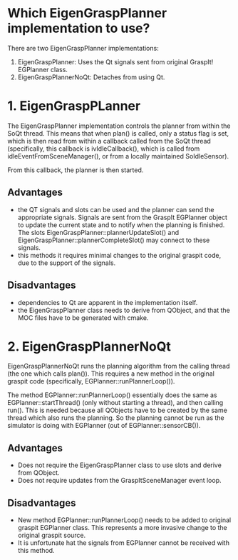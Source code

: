 # Which EigenGraspPlanner implementation to use?

There are two EigenGraspPlanner implementations:

1. EigenGraspPlanner: Uses the Qt signals sent from original GraspIt! EGPlanner class.
2. EigenGraspPlannerNoQt: Detaches from using Qt.


# 1. EigenGraspPLanner

The EigenGraspPlanner implementation controls the planner from within 
the SoQt thread.
This means that when plan() is called, only a status flag is set,
which is then read from within a callback called
from the SoQt thread (specifically, this callback is ivIdleCallback(),
which is called from idleEventFromSceneManager(),
or from a locally maintained SoIdleSensor).

From this callback, the planner is then started. 

## Advantages

- the QT signals and slots can be used and the planner can send the appropriate signals.
    Signals are sent from the GraspIt EGPlanner object to update the current state and to
    notify when the planning is finished. The slots EigenGraspPlanner::plannerUpdateSlot()
    and EigenGraspPlanner::plannerCompleteSlot() may connect to these signals.
- this methods it requires minimal changes to the original graspit code, due to the support
    of the signals. 

## Disadvantages

- dependencies to Qt are apparent in the implementation itself.
- the EigenGraspPlanner class needs to derive from QObject, and that the MOC files have to be generated with cmake.


# 2. EigenGraspPlannerNoQt

EigenGraspPlannerNoQt runs the planning algorithm from the calling
thread (the one which calls plan()). 
This requires a new method in the original graspit code (specifically, EGPlanner::runPlannerLoop()).

The method EGPlanner::runPlannerLoop() essentially does the same as EGPlanner::startThread() 
(only without starting a thread), and then calling run(). 
This is needed because all QObjects have to be created by
the same thread which also runs the planning. So the planning cannot be run as the
simulator is doing with EGPlanner (out of EGPlanner::sensorCB()).

## Advantages

- Does not require the EigenGraspPlanner class to use slots and derive from QObject. 
- Does not require updates from the GraspItSceneManager event loop.

## Disadvantages

- New method EGPlanner::runPlannerLoop() needs to be added to original graspit EGPlanner class.
    This represents a more invasive change to the original graspit source. 
- It is unfortunate hat the signals from EGPlanner cannot be received with this method.

